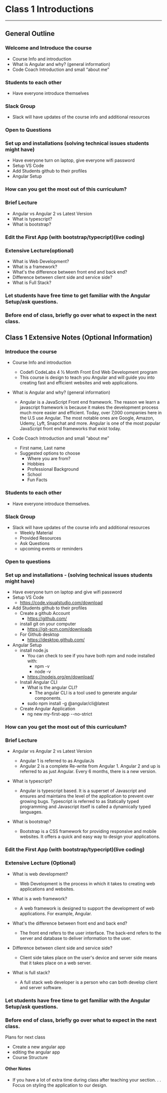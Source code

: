 # Class 1 Introductions 

---

## General Outline

### Welcome and Introduce the course

- Course Info and introduction
- What is Angular and why? (general information)
- Code Coach Introduction and small “about me”

### Students to each other

- Have everyone introduce themselves

### Slack Group 

- Slack will have updates of the course info and additional resources

### Open to Questions

### Set up and installations (solving technical issues students might have)

- Have everyone turn on laptop, give everyone wifi password
- Setup VS Code
- Add Students github to their profiles
- Angular Setup

### How can you get the most out of this curriculum?

### Brief Lecture 
- Angular vs Angular 2 vs Latest Version
- What is typescript?
- What is bootstrap?

### Edit the First App (with bootstrap/typecript)(live coding)

### Extensive Lecture(optional)
- What is Web Development?
- What is a framework?
- What's the difference between front end and back end?
- Difference between client side and service side?
- What is Full Stack?

### Let students have free time to get familiar with the Angular Setup/ask questions.

### Before end of class, briefly go over what to expect in the next class.


## Class 1 Extensive Notes (Optional Information)

### Introduce the course
- Course Info and introduction
    - Codefi CodeLabs 4 ½ Month Front End Web Development program
    - This course is design to teach you Angular and will guide you into creating fast and efficient websites and web applications.

- What is Angular and why? (general information)
    - Angular is a JavaScript Front end framework. The reason we learn a javascript framework is because it makes the development process much more easier and efficient. Today, over 7,000 companies here in the U.S use Angular. The most notable ones are Google, Amazon, Udemy, Lyft, Snapchat and more. Angular is one of the most popular JavaScript front end frameworks that exist today.

- Code Coach Introduction and small “about me”
    - First name, Last name
    - Suggested options to choose
        - Where you are from?
        - Hobbies
        - Professional Background
        - School
        - Fun Facts

### Students to each other
- Have everyone introduce themselves.

### Slack Group 
- Slack will have updates of the course info and additional resources
    - Weekly Material
    - Provided Resources
    - Ask Questions
    - upcoming events or reminders 

### Open to questions

### Set up and installations - (solving technical issues students might have)
- Have everyone turn on laptop and give wifi password
- Setup VS Code
    - https://code.visualstudio.com/download
- Add Students github to their profiles
    - Create a github Account
        - https://github.com/
    - install git on your computer 
        - https://git-scm.com/downloads
    - For Github desktop
        - https://desktop.github.com/
- Angular Setup
    - install node.js
        - You can check to see if you have both npm and node installed with: 
            - npm -v
            - node -v
        - https://nodejs.org/en/download/
    - Install Angular CLI
        - What is the angular CLI?
            - The angular CLI is a tool used to generate angular components.
        - sudo npm install -g @angular/cli@latest
    - Create Angular Application 
        - ng new my-first-app --no-strict

### How can you get the most out of this curriculum?

### Brief Lecture
- Angular vs Angular 2 vs Latest Version
    - Angular 1 is referred to as AngularJs
    - Angular 2 is a complete Re-write from Angular 1. Angular 2 and up is referred to as just Angular. Every 6 months, there is a new version.

- What is typescript?
    - Angular is typescript based. It is a superset of Javascript and ensures and maintains the level of the application to prevent over growing bugs. Typescript is referred to as Statically typed programming and Javascript itself is called a dynamically typed languages.

- What is bootstrap?
    - Bootstrap is a CSS framework for providing responsive and mobile websites. It offers a quick and easy way to design your applications.

### Edit the First App (with bootstrap/typecript)(live coding)

### Extensive Lecture (Optional)
- What is web development?
    - Web Development is the process in which it takes to creating web applications and websites.

- What is a web framework?
    - A web framework is designed to support the development of web applications. For example, Angular.

- What's the difference between front end and back end?
    - The front end refers to the user interface. The back-end refers to the server and database to deliver information to the user.

- Difference between client side and service side?
    - Client side takes place on the user's device and server side means that it takes place on a web server.

- What is full stack?
    - A full stack web developer is a person who can both develop client and server software.

### Let students have free time to get familiar with the Angular Setup/ask questions.

### Before end of class, briefly go over what to expect in the next class.
Plans for next class
- Create a new angular app
- editing the angular app
- Course Structure

#### Other Notes

- If you have a lot of extra time during class after teaching your section. . . Focus on styling the application to our design.
